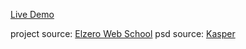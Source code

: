 
[Live Demo](https://hassanalnaggar99.github.io/HTML-And-CSS-Template-Two)

project source:
  [Elzero Web School](https://www.youtube.com/playlist?list=PLDoPjvoNmBAy1l-2A21ng3gxEyocruT0t)
psd source:
  [Kasper](https://www.graphberry.com/item/kasper-one-page-psd-template)
